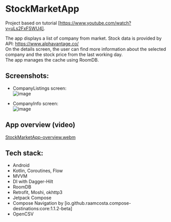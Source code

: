 # StockMarketApp
Project based on tutorial [https://www.youtube.com/watch?v=uLs2FxFSWU4].

The app displays a list of company from market. Stock data is provided by API: https://www.alphavantage.co/ <br />
On the details screen, the user can find more information about the selected company and the stock price from the last working day. <br />
The app manages the cache using RoomDB.

## Screenshots:
- CompanyListings screen: <br />
![image](https://github.com/MatLeg25/StockMarketApp/assets/70913892/ae7ff60b-40bb-4348-a55e-615cc182fa52)

- CompanyInfo screen: <br />
![image](https://github.com/MatLeg25/StockMarketApp/assets/70913892/1225edc5-468e-4174-b9e6-c27e158b1fc3)

## App overview (video)
[StockMarketApp-overview.webm](https://github.com/MatLeg25/StockMarketApp/assets/70913892/971568b2-9f4e-4a68-a10f-81227cb768a4)

## Tech stack:
- Android
- Kotlin, Coroutines, Flow
- MVVM
- DI with Dagger-Hilt
- RoomDB
- Retrofit, Moshi, okhttp3
- Jetpack Compose
- Compose Navigation by [io.github.raamcosta.compose-destinations:core:1.1.2-beta]
- OpenCSV
